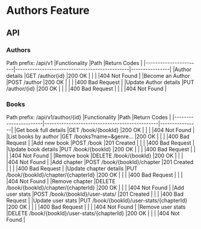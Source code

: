 ﻿# Authors Feature

## API

### Authors
Path prefix:  /api/v1
|Functionality			|Path											|Return Codes	 |
|-----------------------|-----------------------------------------------|----------------|
|Author details			|GET /author{id}								|200 OK			 |
|						|												|404 Not Found	 |
|Become an Author		|POST /author									|200 OK			 |
|						|												|400 Bad Request |
|Update Author details	|PUT /author/{id}								|200 OK			 |
|						|												|400 Bad Request |
|						|												|404 Not Found	 |

### Books
Path prefix:  /api/v1/author/{id}
|Functionality			|Path											|Return Codes	 |
|-----------------------|-----------------------------------------------|----------------|
|Get book full details	|GET /book/{bookId}								|200 OK			 |
|						|												|404 Not Found	 |
|List books by author	|GET /books?name=&genre…						|200 OK			 |
|						|												|400 Bad Request |
|Add new book			|POST /book										|201 Created	 |
|						|												|400 Bad Request |
|Update book details	|PUT /book/{bookId}								|200 OK			 |
|						|												|400 Bad Request |
|						|												|404 Not Found	 |
|Remove book			|DELETE /book/{bookId}							|200 OK			 |
|						|												|404 Not Found	 |
|Add chapter			|POST /book/{bookId}/chapter					|201 Created	 |
|						|												|400 Bad Request |
|Update chapter details	|PUT /book/{bookId}/chapter/{chapterId}			|200 OK			 |
|						|												|400 Bad Request |
|						|												|404 Not Found	 |
|Remove chapter			|DELETE /book/{bookId}/chapter/{chapterId}		|200 OK			 |
|						|												|404 Not Found	 |
|Add user stats			|POST /book/{bookId}/user-stats/				|201 Created	 |
|						|												|400 Bad Request |
|Update user stats		|PUT /book/{bookId}/user-stats/{chapterId}		|200 OK			 |
|						|												|400 Bad Request |
|						|												|404 Not Found	 |
|Remove user stats		|DELETE /book/{bookId}/user-stats/{chapterId}	|200 OK			 |
|						|												|404 Not Found	 |